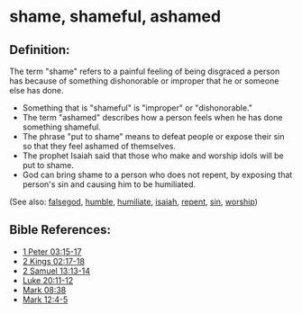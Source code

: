 # shame, shameful, ashamed #

## Definition: ##

The term "shame" refers to a painful feeling of being disgraced a person has because of something dishonorable or improper that he or someone else has done.

* Something that is "shameful" is "improper" or "dishonorable."
* The term "ashamed" describes how a person feels when he has done something shameful.
* The phrase "put to shame" means to defeat people or expose their sin so that they feel ashamed of themselves.
* The prophet Isaiah said that those who make and worship idols will be put to shame.
* God can bring shame to a person who does not repent, by exposing that person's sin and causing him to be humiliated.

(See also: [falsegod](../kt/falsegod.md), [humble](../other/humble.md), [humiliate](../other/humiliate.md), [isaiah](../other/isaiah.md), [repent](../kt/repent.md), [sin](../kt/sin.md), [worship](../kt/worship.md)) 

## Bible References: ##

* [1 Peter 03:15-17](https://door43.org/en/bible/notes/1pe/03/15)
* [2 Kings 02:17-18](https://door43.org/en/bible/notes/2ki/02/17)
* [2 Samuel 13:13-14](https://door43.org/en/bible/notes/2sa/13/13)
* [Luke 20:11-12](https://door43.org/en/bible/notes/luk/20/11)
* [Mark 08:38](https://door43.org/en/bible/notes/mrk/08/38)
* [Mark 12:4-5](https://door43.org/en/bible/notes/mrk/12/04)

